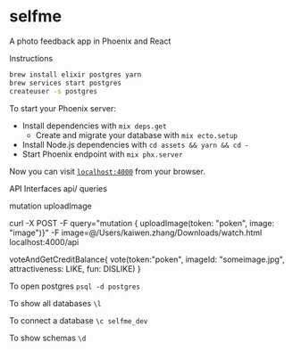 # selfme
A photo feedback app in Phoenix and React

Instructions
```bash
brew install elixir postgres yarn
brew services start postgres
createuser -s postgres
```
To start your Phoenix server:

  * Install dependencies with `mix deps.get`
      * Create and migrate your database with `mix ecto.setup`
  * Install Node.js dependencies with `cd assets && yarn && cd -`
  * Start Phoenix endpoint with `mix phx.server`

Now you can visit [`localhost:4000`](http://localhost:4000) from your browser.

API Interfaces
api/
queries

mutation
uploadImage

curl -X POST -F query="mutation { uploadImage(token: \"poken\", image: \"image\")}" -F image=@/Users/kaiwen.zhang/Downloads/watch.html localhost:4000/api

voteAndGetCreditBalance{
  vote(token:"poken",
  imageId: "someimage.jpg",
  attractiveness: LIKE,
  fun: DISLIKE)
}

To open postgres
`psql -d postgres`

To show all databases
`\l`

To connect a database
`\c selfme_dev`

To show schemas
`\d`

